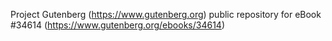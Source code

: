 Project Gutenberg (https://www.gutenberg.org) public repository for eBook #34614 (https://www.gutenberg.org/ebooks/34614)
